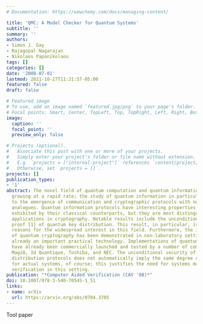 ```yaml
---
# Documentation: https://wowchemy.com/docs/managing-content/

title: 'QMC: A Model Checker for Quantum Systems'
subtitle: ''
summary: ''
authors:
- Simon J. Gay
- Rajagopal Nagarajan
- Nikolaos Papanikolaou
tags: []
categories: []
date: '2008-07-01'
lastmod: 2021-10-27T11:21:57-05:00
featured: false
draft: false

# Featured image
# To use, add an image named `featured.jpg/png` to your page's folder.
# Focal points: Smart, Center, TopLeft, Top, TopRight, Left, Right, BottomLeft, Bottom, BottomRight.
image:
  caption: ''
  focal_point: ''
  preview_only: false

# Projects (optional).
#   Associate this post with one or more of your projects.
#   Simply enter your project's folder or file name without extension.
#   E.g. `projects = ["internal-project"]` references `content/project/deep-learning/index.md`.
#   Otherwise, set `projects = []`.
projects: []
publication_types:
- '1'
abstract: The novel field of quantum computation and quantum information has been
  growing at a rapid rate; the study of quantum information in particular has led
  to the emergence of communication and cryptographic protocols with no classical
  analogues. Quantum information protocols have interesting properties which are not
  exhibited by their classical counterparts, but they are most distinguished for their
  applications in cryptography. Notable results include the unconditional security
  proof [1] of quantum key distribution. This result, in particular, is one of the
  reasons for the widespread interest in this field. Furthermore, the implementation
  of quantum cryptography has been demonstrated in non-laboratory settings and is
  already an important practical technology. Implementations of quantum cryptography
  have already been commercially launched and tested by a number of companies including
  MagiQ, Id Quantique, Toshiba, and NEC. The unconditional security of quantum key
  distribution protocols does not automatically imply the same degree of security
  for actual systems, of course; this justifies the need for systems modelling and
  verification in this setting.
publication: "*Computer Aided Verification (CAV '08)*"
doi: 10.1007/978-3-540-70545-1_51
links:
- name: arXiv
  url: https://arxiv.org/abs/0704.3705
---
```

Tool paper
